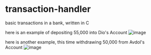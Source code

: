 # transaction-handler
basic transactions in a bank, written in C

here is an example of depositing 55,000 into Dio's Account
![image](https://github.com/amndni/transaction-handler/assets/140674262/6104f23a-ed45-4e3d-a985-2d17c9b2b00c)

here is another example, this time withdrawing 50,000 from Avdol's Account
![image](https://github.com/amndni/transaction-handler/assets/140674262/afb5ebac-7f20-42e5-b77e-8e9eba24f397)
